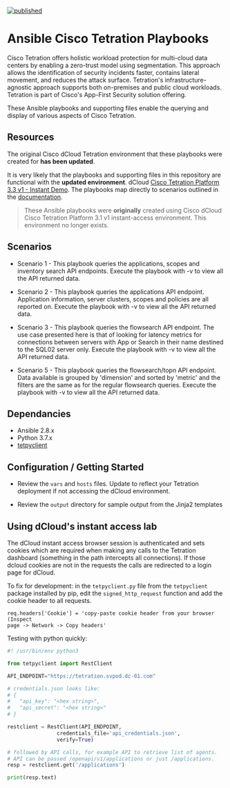 [![published](https://static.production.devnetcloud.com/codeexchange/assets/images/devnet-published.svg)](https://developer.cisco.com/codeexchange/github/repo/CiscoDevNet/tetration-ansible-playbooks)

# Ansible Cisco Tetration Playbooks

Cisco Tetration offers holistic workload protection for multi-cloud data centers by enabling a zero-trust model using segmentation. This approach allows the identification of security incidents faster, contains lateral movement, and reduces the  attack surface. Tetration's infrastructure-agnostic approach supports both on-premises and public cloud workloads. Tetration is part of Cisco's App-First Security solution offering.

These Ansible playbooks and supporting files enable the querying and display of various aspects of Cisco Tetration.

## Resources
The original Cisco dCloud Tetration environment that these playbooks were created for **has been updated**.

It is very likely that the playbooks and supporting files in this repository are functional with the **updated environment**. dCloud 
[Cisco Tetration Platform 3.3 v1 - Instant Demo](https://dcloud2-rtp.cisco.com/content/instantdemo/cisco-tetration-platform-3-3-v1?returnPathTitleKey=content-view). The playbooks map directly to scenarios outlined in the [documentation](https://dcloud2-rtp.cisco.com/content/instantdemo/cisco-tetration-platform-3-3-v1?returnPathTitleKey=content-view).

> These Ansible playbooks were **originally** created using Cisco dCloud Cisco Tetration Platform 3.1 v1 instant-access environment. This environment no longer exists.

## Scenarios

- Scenario 1 - This playbook queries the applications, scopes and inventory search API endpoints. Execute the playbook with -v to view all the API returned data.

- Scenario 2 - This playbook queries the applications API endpoint. Application information, server clusters, scopes and policies are all reported on. Execute the playbook with -v to view all the API returned data.

- Scenario 3 - This playbook queries the flowsearch API endpoint. The use case presented here is that of looking for latency metrics for connections between servers with App or Search in their name destined to the SQL02 server only. Execute the playbook with -v to view all the API returned data.

- Scenario 5 - This playbook queries the flowsearch/topn API endpoint. Data available is grouped by 'dimension' and sorted by 'metric' and the filters are the same as for the regular flowsearch queries. Execute the playbook with -v to view all the API returned data.


## Dependancies

- Ansible 2.8.x
- Python 3.7.x
- [tetpyclient](https://pypi.org/project/tetpyclient/)


## Configuration / Getting Started

- Review the `vars` and `hosts` files. Update to reflect your Tetration deployment if not accessing the dCloud environment.

- Review the `output` directory for sample output from the Jinja2 templates

## Using dCloud's instant access lab

The dCloud instant access browser session is authenticated and sets cookies which are required
when making any calls to the Tetration dashboard (something in the path intercepts all connections). If those dcloud cookies are not in the requests the calls are redirected to a login page for dCloud.

To fix for development: in the `tetpyclient.py` file from the
`tetpyclient` package installed by pip, edit the `signed_http_request` function
and add the cookie header to all requests.

```
req.headers['Cookie'] = 'copy-paste cookie header from your browser (Inspect
page -> Network -> Copy headers'
```

Testing with python quickly:

```py
#! /usr/bin/env python3

from tetpyclient import RestClient

API_ENDPOINT="https://tetration.svpod.dc-01.com"

# credentials.json looks like:
# {
#   "api_key": "<hex string>",
#   "api_secret": "<hex string>"
# }

restclient = RestClient(API_ENDPOINT,
                credentials_file='api_credentials.json',
                verify=True)

# followed by API calls, for example API to retrieve list of agents.
# API can be passed /openapi/v1/applications or just /applications.
resp = restclient.get('/applications')

print(resp.text)
```
